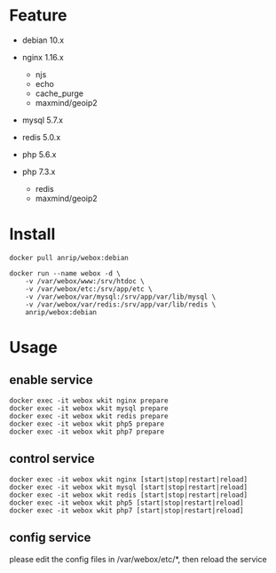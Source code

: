 # Feature

-   debian   10.x

-   nginx    1.16.x

    -   njs
    -   echo
    -   cache_purge
    -   maxmind/geoip2

-   mysql    5.7.x

-   redis    5.0.x

-   php      5.6.x
-   php      7.3.x

    -   redis
    -   maxmind/geoip2

# Install

```shell
docker pull anrip/webox:debian

docker run --name webox -d \
    -v /var/webox/www:/srv/htdoc \
    -v /var/webox/etc:/srv/app/etc \
    -v /var/webox/var/mysql:/srv/app/var/lib/mysql \
    -v /var/webox/var/redis:/srv/app/var/lib/redis \
    anrip/webox:debian
```

# Usage

## enable service

```shell
docker exec -it webox wkit nginx prepare
docker exec -it webox wkit mysql prepare
docker exec -it webox wkit redis prepare
docker exec -it webox wkit php5 prepare
docker exec -it webox wkit php7 prepare
```

## control service

```shell
docker exec -it webox wkit nginx [start|stop|restart|reload]
docker exec -it webox wkit mysql [start|stop|restart|reload]
docker exec -it webox wkit redis [start|stop|restart|reload]
docker exec -it webox wkit php5 [start|stop|restart|reload]
docker exec -it webox wkit php7 [start|stop|restart|reload]
```

## config service

please edit the config files in /var/webox/etc/\*, then reload the service
